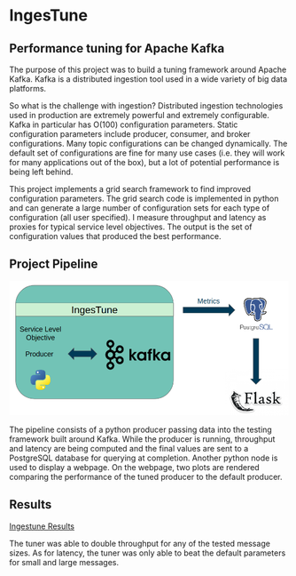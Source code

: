 # IngesTune
## Performance tuning for Apache Kafka

The purpose of this project was to build a tuning framework around Apache Kafka.
Kafka is a distributed ingestion tool used in a wide variety of big data platforms.

So what is the challenge with ingestion?
Distributed ingestion technologies used in production are extremely powerful and extremely configurable.
Kafka in particular has O(100) configuration parameters.
Static configuration parameters include producer, consumer, and broker configurations.
Many topic configurations can be changed dynamically.
The default set of configurations are fine for many use cases (i.e. they will work for many applications out of the box), but a lot of potential performance is being left behind.

This project implements a grid search framework to find improved configuration parameters. The grid search code is implemented in python and can generate a large number of configuration sets for each type of configuration (all user specified).
I measure throughput and latency as proxies for typical service level objectives.
The output is the set of configuration values that produced the best performance.


## Project Pipeline

![alt](https://github.com/chrischaplin/IngesTune/blob/master/figs/pipeline.png)

The pipeline consists of a python producer passing data into the testing framework built around Kafka. While the producer is running, throughput and latency are being computed and the final values are sent to a PostgreSQL database for querying at completion.
Another python node is used to display a webpage.
On the webpage, two plots are rendered comparing the performance of the tuned producer to the default producer.


## Results

[Ingestune Results](http://www.ingestune.com)

The tuner was able to double throughput for any of the tested message sizes.
As for latency, the tuner was only able to beat the default parameters for small and large messages.